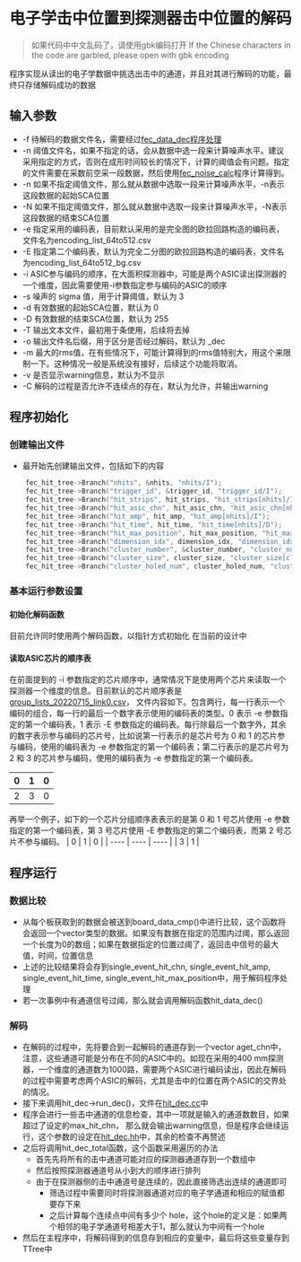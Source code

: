 # 电子学击中位置到探测器击中位置的解码

> 如果代码中中文乱码了，请使用gbk编码打开
> If the Chinese characters in the code are garbled, please open with gbk encoding

程序实现从读出的电子学数据中挑选出击中的通道，并且对其进行解码的功能，最终只存储解码成功的数据

## 输入参数
 + -f 待解码的数据文件名，需要经过[fec_data_dec程序处理](..\fec_data_dec)
 + -n 阈值文件名，如果不指定的话，会从数据中选一段来计算噪声水平。建议采用指定的方式，否则在成形时间较长的情况下，计算的阈值会有问题。指定的文件需要在采数前空采一段数据，然后使用[fec_noise_calc](..\fec_noise_calc)程序计算得到。
 + -n 如果不指定阈值文件，那么就从数据中选取一段来计算噪声水平，-n表示这段数据的起始SCA位置
 + -N 如果不指定阈值文件，那么就从数据中选取一段来计算噪声水平，-N表示这段数据的结束SCA位置
 + -e 指定采用的编码表，目前默认采用的是完全图的欧拉回路构造的编码表，文件名为encoding_list_64to512.csv
 + -E 指定第二个编码表，默认为完全二分图的欧拉回路构造的编码表，文件名为encoding_list_64to512_bg.csv
 + -i ASIC参与编码的顺序，在大面积探测器中，可能是两个ASIC读出探测器的一个维度，因此需要使用-i参数指定参与编码的ASIC的顺序
 + -s 噪声的 sigma 值，用于计算阈值，默认为 3
 + -d 有效数据的起始SCA位置，默认为 0
 + -D 有效数据的结束SCA位置，默认为 255
 + -T 输出文本文件，最初用于条使用，后续将去掉
 + -o 输出文件名后缀，用于区分是否经过解码，默认为 _dec
 + -m 最大的rms值，在有些情况下，可能计算得到的rms值特别大，用这个来限制一下。这种情况一般是系统没有接好，后续这个功能将取消。
 + -v 是否显示warning信息，默认为不显示
 + -C 解码的过程是否允许不连续点的存在，默认为允许，并输出warning

## 程序初始化
### 创建输出文件 
+ 最开始先创建输出文件，包括如下的内容
```c++
    fec_hit_tree->Branch("nhits", &nhits, "nhits/I");
	fec_hit_tree->Branch("trigger_id", &trigger_id, "trigger_id/I");
	fec_hit_tree->Branch("hit_strips", hit_strips, "hit_strips[nhits]/I");
	fec_hit_tree->Branch("hit_asic_chn", hit_asic_chn, "hit_asic_chn[nhits]/I");
	fec_hit_tree->Branch("hit_amp", hit_amp, "hit_amp[nhits]/I");
	fec_hit_tree->Branch("hit_time", hit_time, "hit_time[nhits]/D");
	fec_hit_tree->Branch("hit_max_position", hit_max_position, "hit_max_position[nhits]/D");
	fec_hit_tree->Branch("dimension_idx", dimension_idx, "dimension_idx[nhits]/I");
	fec_hit_tree->Branch("cluster_number", &cluster_number, "cluster_number/I");
	fec_hit_tree->Branch("cluster_size", cluster_size, "cluster_size[cluster_number]/I");
	fec_hit_tree->Branch("cluster_holed_num", cluster_holed_num, "cluster_holed_num[cluster_number]/I");
```
### 基本运行参数设置
#### 初始化解码函数
目前允许同时使用两个解码函数，以指针方式初始化
在当前的设计中

#### 读取ASIC芯片的顺序表
在前面提到的 -i 参数指定的芯片顺序中，通常情况下是使用两个芯片来读取一个探测器一个维度的信息。目前默认的芯片顺序表是 [group_lists_20220715_link0.csv](./group_lists_20220715_link0.csv)， 文件内容如下。包含两行，每一行表示一个编码的组合，每一行的最后一个数字表示使用的编码表的类型。0 表示 -e 参数指定的第一个编码表，1 表示 -E 参数指定的编码表。每行除最后一个数字外，其余的数字表示参与编码的芯片号，比如说第一行表示的是芯片号为 0 和 1 的芯片参与编码，使用的编码表为 -e 参数指定的第一个编码表；第二行表示的是芯片号为 2 和 3 的芯片参与编码，使用的编码表为 -e 参数指定的第一个编码表。

| 0    | 1    | 0    |
| ---- | ---- | ---- |
| 2    | 3    | 0    |

再举一个例子，如下的一个芯片分组顺序表表示的是第 0 和 1 号芯片使用 -e 参数指定的第一个编码表，第 3 号芯片使用 -E 参数指定的第二个编码表，而第 2 号芯片不参与编码。
| 0    | 1    | 0    |
| ---- | ---- | ---- |
| 3    | 1 |


## 程序运行
### 数据比较
+ 从每个板获取到的数据会被送到board_data_cmp()中进行比较，这个函数将会返回一个vector<double>类型的数据。如果没有数据在指定的范围内过阈，那么返回一个长度为0的数组；如果在数据指定的位置过阈了，返回击中信号的最大值，时间，位置信息
+ 上述的比较结果将会存到single_event_hit_chn, single_event_hit_amp, single_event_hit_time, single_event_hit_max_position中，用于解码程序处理
+ 若一次事例中有通道信号过阈，那么就会调用解码函数hit_data_dec()

### 解码
+ 在解码的过程中，先将要合到一起解码的通道存到一个vector<int> aget_chn中，注意，这些通道可能是分布在不同的ASIC中的。如现在采用的$400~\mathrm{mm}$探测器，一个维度的通道数为1000路，需要两个ASIC进行编码读出，因此在解码的过程中需要考虑两个ASIC的解码，尤其是击中的位置在两个ASIC的交界处的情况。
+ 接下来调用hit_dec->run_dec()，文件在[hit_dec.cc](..\..\my_pub\src\hit_dec.cc)中
+ 程序会进行一些击中通道的信息检查，其中一项就是输入的通道数数目，如果超过了设定的max_hit_chn， 那么就会输出warning信息，但是程序会继续运行，这个参数的设定在[hit_dec.hh](..\..\my_pub\lib\hit_dec.hh)中，其余的检查不再赘述
+ 之后将调用hit_dec_total函数，这个函数采用遍历的办法
  + 首先先将所有的击中通道可能对应的探测器通道存到一个数组中
  + 然后按照探测器通道号从小到大的顺序进行排列
  + 由于在探测器侧的击中通道号是连续的，因此直接筛选出连续的通道即可
    + 筛选过程中需要同时将探测器通道对应的电子学通道和相应的赋值都要存下来
    + 之后计算每个连续点中间有多少个 hole，这个hole的定义是：如果两个相邻的电子学通道号相差大于1，那么就认为中间有一个hole
+ 然后在主程序中，将解码得到的信息存到相应的变量中，最后将这些变量存到TTree中
